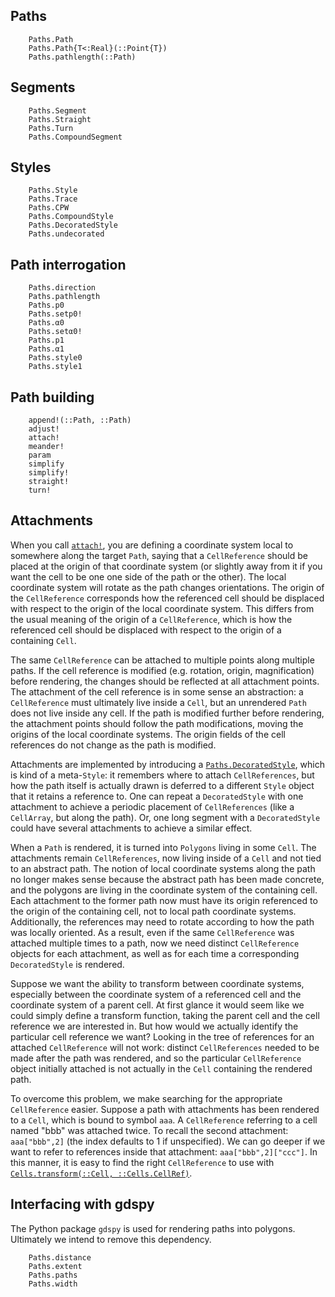 ## Paths

```@docs
    Paths.Path
    Paths.Path{T<:Real}(::Point{T})
    Paths.pathlength(::Path)
```
## Segments

```@docs
    Paths.Segment
    Paths.Straight
    Paths.Turn
    Paths.CompoundSegment
```

## Styles

```@docs
    Paths.Style
    Paths.Trace
    Paths.CPW
    Paths.CompoundStyle
    Paths.DecoratedStyle
    Paths.undecorated
```
## Path interrogation

```@docs
    Paths.direction
    Paths.pathlength
    Paths.p0
    Paths.setp0!
    Paths.α0
    Paths.setα0!
    Paths.p1
    Paths.α1
    Paths.style0
    Paths.style1
```
## Path building

```@docs
    append!(::Path, ::Path)
    adjust!
    attach!
    meander!
    param
    simplify
    simplify!
    straight!
    turn!
```

## Attachments

When you call [`attach!`](@ref), you are defining a coordinate system local to
somewhere along the target `Path`, saying that a `CellReference` should be
placed at the origin of that coordinate system (or slightly away from it if you
want the cell to be one one side of the path or the other). The local
coordinate system will rotate as the path changes orientations. The origin of
the `CellReference` corresponds how the referenced cell should be displaced
with respect to the origin of the local coordinate system. This differs from
the usual meaning of the origin of a `CellReference`, which is how the
referenced cell should be displaced with respect to the origin of a containing
`Cell`.

The same `CellReference` can be attached to multiple points along multiple
paths. If the cell reference is modified (e.g. rotation, origin, magnification)
before rendering, the changes should be reflected at all attachment points. The
attachment of the cell reference is in some sense an abstraction: a
`CellReference` must ultimately live inside a `Cell`, but an unrendered `Path`
does not live inside any cell. If the path is modified further before rendering,
the attachment points should follow the path modifications, moving the origins
of the local coordinate systems. The origin fields of the cell references do not
change as the path is modified.

Attachments are implemented by introducing a [`Paths.DecoratedStyle`](@ref), which is
kind of a meta-`Style`: it remembers where to attach `CellReferences`, but how
the path itself is actually drawn is deferred to a different `Style` object that
it retains a reference to. One can repeat a `DecoratedStyle` with one attachment
to achieve a periodic placement of `CellReferences` (like a `CellArray`, but
along the path). Or, one long segment with a `DecoratedStyle` could have several
attachments to achieve a similar effect.

When a `Path` is rendered, it is turned into `Polygons` living in some `Cell`.
The attachments remain `CellReferences`, now living inside of a `Cell` and not
tied to an abstract path. The notion of local coordinate systems along the path
no longer makes sense because the abstract path has been made concrete, and the
polygons are living in the coordinate system of the containing cell. Each
attachment to the former path now must have its origin referenced to the origin
of the containing cell, not to local path coordinate systems. Additionally, the
references may need to rotate according to how the path was locally oriented.
As a result, even if the same `CellReference` was attached multiple times to a
path, now we need distinct `CellReference` objects for each attachment, as well
as for each time a corresponding `DecoratedStyle` is rendered.

Suppose we want the ability to transform between coordinate systems, especially
between the coordinate system of a referenced cell and the coordinate system of
a parent cell. At first glance it would seem like we could simply define a
transform function, taking the parent cell and the cell reference we are
interested in. But how would we actually identify the particular cell reference
we want? Looking in the tree of references for an attached `CellReference` will
not work: distinct `CellReferences` needed to be made after the path was rendered,
and so the particular `CellReference` object initially attached is not actually in
the `Cell` containing the rendered path.

To overcome this problem, we make searching for the appropriate `CellReference`
easier. Suppose a path with attachments has been rendered to a `Cell`, which is
bound to symbol `aaa`. A `CellReference` referring to a cell named "bbb" was
attached twice. To recall the second attachment: `aaa["bbb",2]` (the index
defaults to 1 if unspecified). We can go deeper if we want to refer to references
inside that attachment: `aaa["bbb",2]["ccc"]`. In this manner, it is easy
to find the right `CellReference` to use with [`Cells.transform(::Cell, ::Cells.CellRef)`](@ref).

## Interfacing with gdspy

The Python package `gdspy` is used for rendering paths into polygons. Ultimately
we intend to remove this dependency.

```@docs
    Paths.distance
    Paths.extent
    Paths.paths
    Paths.width
```
